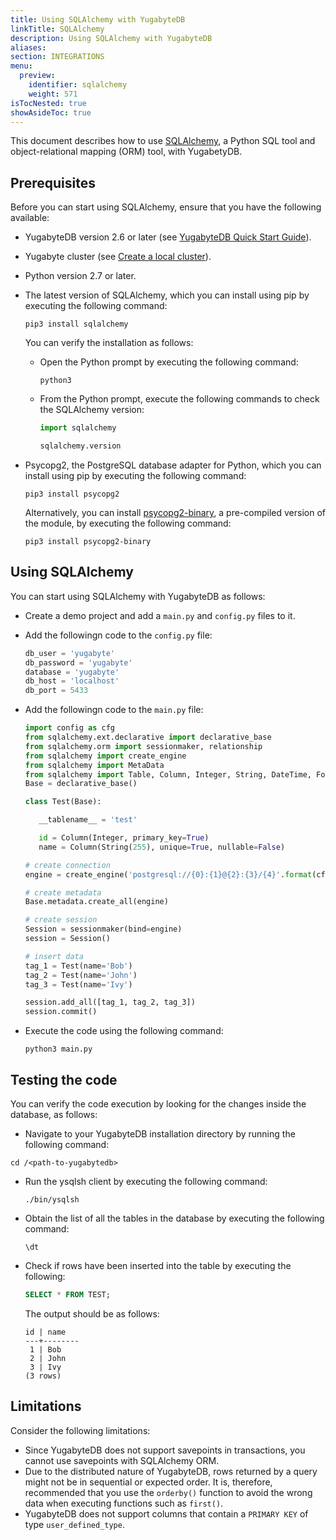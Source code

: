 ```yaml
---
title: Using SQLAlchemy with YugabyteDB
linkTitle: SQLAlchemy
description: Using SQLAlchemy with YugabyteDB
aliases:
section: INTEGRATIONS
menu:
  preview:
    identifier: sqlalchemy
    weight: 571
isTocNested: true
showAsideToc: true
---
```


This document describes how to use [SQLAlchemy](https://www.sqlalchemy.org/), a Python SQL tool and object-relational mapping (ORM) tool, with YugabetyDB.

## Prerequisites

Before you can start using SQLAlchemy, ensure that you have the following available:

- YugabyteDB version 2.6 or later (see [YugabyteDB Quick Start Guide](/preview/quick-start/)).

- Yugabyte cluster (see [Create a local cluster](/preview/quick-start/create-local-cluster/macos/)).

- Python version 2.7 or later.

- The latest version of SQLAlchemy, which you can install using pip by executing the following command:

  ```shell
  pip3 install sqlalchemy
  ```

  You can verify the installation as follows:

  - Open the Python prompt by executing the following command:

    ```shell
    python3
    ```

  - From the Python prompt, execute the following commands to check the SQLAlchemy version:

    ```python prompt
    import sqlalchemy
    ```

    ```python prompt
    sqlalchemy.version
    ```

- Psycopg2, the PostgreSQL database adapter for Python, which you can install using pip by executing the following command:

  ```shell
  pip3 install psycopg2
  ```

  Alternatively, you can install [psycopg2-binary](https://www.psycopg.org/docs/install.html), a pre-compiled version of the module, by executing the following command:

  ```shell
  pip3 install psycopg2-binary
  ```

## Using SQLAlchemy

You can start using SQLAlchemy with YugabyteDB as follows:

- Create a demo project and add a `main.py` and `config.py` files to it.

- Add the followingn code to the `config.py` file:

  ```python
  db_user = 'yugabyte'
  db_password = 'yugabyte'
  database = 'yugabyte'
  db_host = 'localhost'
  db_port = 5433
  ```

- Add the followingn code to the `main.py` file:

  ```python
  import config as cfg
  from sqlalchemy.ext.declarative import declarative_base
  from sqlalchemy.orm import sessionmaker, relationship
  from sqlalchemy import create_engine
  from sqlalchemy import MetaData
  from sqlalchemy import Table, Column, Integer, String, DateTime, ForeignKey
  Base = declarative_base()

  class Test(Base):

     __tablename__ = 'test'

     id = Column(Integer, primary_key=True)
     name = Column(String(255), unique=True, nullable=False)

  # create connection
  engine = create_engine('postgresql://{0}:{1}@{2}:{3}/{4}'.format(cfg.db_user, cfg.db_password, cfg.db_host, cfg.db_port, cfg.database))

  # create metadata
  Base.metadata.create_all(engine)

  # create session
  Session = sessionmaker(bind=engine)
  session = Session()

  # insert data
  tag_1 = Test(name='Bob')
  tag_2 = Test(name='John')
  tag_3 = Test(name='Ivy')

  session.add_all([tag_1, tag_2, tag_3])
  session.commit()

  ```

- Execute the code using the following command:

  ```shell
  python3 main.py
  ```

## Testing the code

You can verify the code execution by looking for the changes inside the database, as follows:

-  Navigate to your YugabyteDB installation directory by running the following command:

  ```shell
  cd /<path-to-yugabytedb>
  ```

- Run the ysqlsh client by executing the following command:

  ```shell
  ./bin/ysqlsh
  ```

- Obtain the list of all the tables in the database by executing the following command:

  ```shell
  \dt
  ```

- Check if rows have been inserted into the table by executing the following:

  ```sql
  SELECT * FROM TEST;
  ```

  The output should be as follows:

  ```output
  id | name
  ---+--------
   1 | Bob
   2 | John
   3 | Ivy
  (3 rows)
  ```

## Limitations

Consider the following limitations:

- Since YugabyteDB does not support savepoints in transactions, you cannot use savepoints with SQLAlchemy ORM.
- Due to the distributed nature of YugabyteDB, rows returned by a query might not be in sequential or expected order. It is, therefore, recommended that you use the `orderby()` function to avoid the wrong data when executing functions such as `first()`.
- YugabyteDB does not support columns that contain a `PRIMARY KEY` of type `user_defined_type`.

